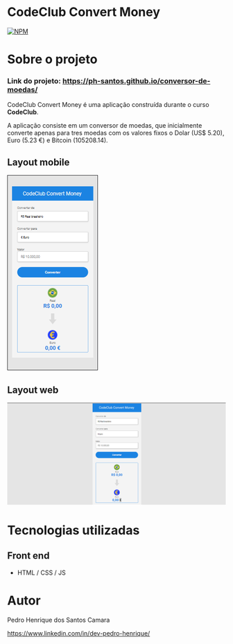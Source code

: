 # CodeClub Convert Money 
[![NPM](https://img.shields.io/npm/l/react)](https://github.com/ph-santos/exemplo-readme/blob/main/LICENCE) 

# Sobre o projeto

### Link do projeto: https://ph-santos.github.io/conversor-de-moedas/

CodeClub Convert Money é uma aplicação construída durante o curso **CodeClub**.

A aplicação consiste em um conversor de moedas, que inicialmente converte apenas para tres moedas com os valores fixos o Dolar (US$ 5.20), Euro (5.23 €) e Bitcoin (105208.14).

## Layout mobile
![Mobile 1](https://github.com/ph-santos/conversor-de-moedas/blob/main/assets/images/moba.png)

## Layout web
![Web 1](https://github.com/ph-santos/conversor-de-moedas/blob/main/assets/images/web.png)

# Tecnologias utilizadas
## Front end
- HTML / CSS / JS

# Autor

Pedro Henrique dos Santos Camara

https://www.linkedin.com/in/dev-pedro-henrique/

